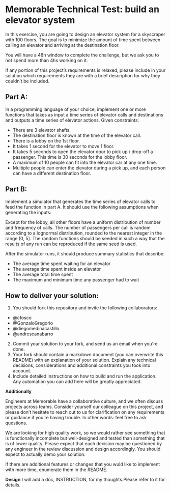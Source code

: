 # Memorable Technical Test: build an elevator system

In this exercise, you are going to design an elevator system for a skyscraper with 100 floors. The goal is to minimize the amount of time spent between calling an elevator and arriving at the destination floor. 

You will have a 48h window to complete the challenge, but we ask you to not spend more than 4hs working on it. 

If any portion of this project’s requirements is relaxed, please include in your solution which requirements they are with a brief description for why they couldn’t be included. 

## Part A: 

In a programming language of your choice, implement one or more functions that takes as input a time series of elevator calls and destinations and outputs a time series of elevator actions. Given constraints: 
 
 * There are 3 elevator shafts. 
 * The destination floor is known at the time of the elevator call. 
 * There is a lobby on the 1st floor. 
 * It takes 1 second for the elevator to move 1 floor. 
 * It takes 5 seconds to open the elevator door to pick up / drop-off a passenger. This time is 30 seconds for the lobby floor. 
 * A maximum of 10 people can fit into the elevator car at any one time. 
 * Multiple people can enter the elevator during a pick up, and each person can have a different destination floor.
 

## Part B: 

Implement a simulator that generates the time series of elevator calls to feed the function in part A. It should use the following assumptions when generating the inputs: 

Except for the lobby, all other floors have a uniform distribution of number and frequency of calls. The number of passengers per call is random according to a lognormal distribution, rounded to the nearest integer in the range (0, 5]. The random functions should be seeded in such a way that the results of any run can be reproduced if the same seed is used. 
 
After the simulator runs, it should produce summary statistics that describe: 

 * The average time spent waiting for an elevator 
 * The average time spent inside an elevator 
 * The average total time spent 
 * The maximum and minimum time any passenger had to wait
 

## How to deliver your solution:
1. You should fork this repository and invite the following collaborators:
- @cfosco
- @GonzaloGregorio
- @diegomedinacastillo
- @andrescanabarro

2. Commit your solution to your fork, and send us an email when you're done.
3. Your fork should contain a markdown document (you can overwrite this README) with an explanation of your solution. Explain any technical decisions, considerations and additional constraints you took into account.
4. Include detailed instructions on how to build and run the application. Any automation you can add here will be greatly appreciated. 


**Additionally**

Engineers at Memorable have a collaborative culture, and we often discuss projects across teams. Consider yourself our colleague on this project, and please don’t hesitate to reach out to us for clarification on any requirements or guidance if you’re having trouble. In other words: feel free to ask questions. 

We are looking for high quality work, so we would rather see something that is functionally incomplete but well-designed and tested than something that is of lower quality. Please expect that each decision may be questioned by any engineer in the review discussion and design accordingly. You should expect to actually demo your solution. 

If there are additional features or changes that you wuld like to implement with more time, enumerate them in the README.

**Design**
I will add a doc, INSTRUCTION, for my thoughts.Please refer to it for details.









